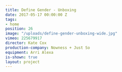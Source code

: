 ```yaml
---
title: Define Gender - Unboxing
date: 2017-05-17 00:00:00 Z
tags:
- home
position: 26
image: "/uploads/define-gender-unboxing-wide.jpg"
vimeo: 225679917
director: Kate Cox
production-company: Nowness + Just So
equipment: Arri Alexa
is-shown: true
layout: project
---
```


